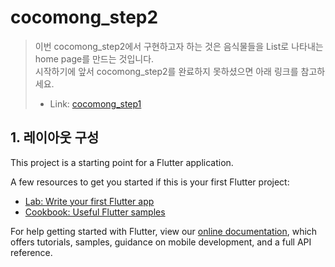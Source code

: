 # cocomong_step2

> 이번 cocomong_step2에서 구현하고자 하는 것은 음식물들을 List로 나타내는 home page를 만드는 것입니다.   
> 시작하기에 앞서 cocomong_step2를 완료하지 못하셨으면 아래 링크를 참고하세요.   
> - Link: [cocomong_step1](https://github.com/HeyLip/Cocomong-step1)

## 1. 레이아웃 구성

This project is a starting point for a Flutter application.

A few resources to get you started if this is your first Flutter project:

- [Lab: Write your first Flutter app](https://flutter.dev/docs/get-started/codelab)
- [Cookbook: Useful Flutter samples](https://flutter.dev/docs/cookbook)

For help getting started with Flutter, view our
[online documentation](https://flutter.dev/docs), which offers tutorials,
samples, guidance on mobile development, and a full API reference.
